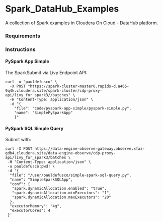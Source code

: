 # Spark_DataHub_Examples

A collection of Spark examples in Cloudera On Cloud - DataHub platform.

### Requirements

### Instructions

#### PySpark App Simple

The SparkSubmit via Livy Endpoint API:

```
curl -u "pauldefusco" \
  -X POST "https://spark-cluster-master0.rapids-d.a465-9q4k.cloudera.site/spark-cluster/cdp-proxy-api/livy_for_spark3//batches" \
  -H "Content-Type: application/json" \
  -d "{
    "file": "code/pyspark-app-simple/pyspark-simple.py",
    "name": "SimplePySparkApp"
    }"
```

#### PySpark SQL Simple Query

Submit with:

```
curl -X POST https://data-engine-observe-gateway.observe.xfaz-gdb4.cloudera.site/data-engine-observe/cdp-proxy-api/livy_for_spark3/batches \
 -H "Content-Type: application/json" \
 -u pauldefusco:pwd! \
 -d '{
  "file": "/user/pauldefusco/simple-spark-sql-query.py",
  "name": "SimpleSparkSQLApp",
  "conf": {
   "spark.dynamicAllocation.enabled": "true",
   "spark.dynamicAllocation.minExecutors": "1",
   "spark.dynamicAllocation.maxExecutors": "20"
  },
  "executorMemory": "4g",
  "executorCores": 4
 }'
```

